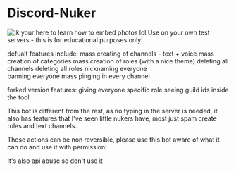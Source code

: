 # Discord-Nuker
![ik your here to learn how to embed photos lol](https://imgur.com/a/uKxFqCF)
Use on your own test servers - this is for educational purposes only!

defualt features include:
mass creating of channels - text + voice
mass creation of categories
mass creation of roles (with a nice theme)
deleting all channels
deleting all roles
nicknaming everyone  
banning everyone
mass pinging in every channel

forked version features:
giving everyone specific role
seeing guild ids inside the tool

This bot is different from the rest, as no typing in the server is needed, it also has features that I've seen little nukers have, most just spam create roles and text channels..

These actions can be non reversible, please use this bot aware of what it can do and use it with permission!


It's also api abuse so don't use it
